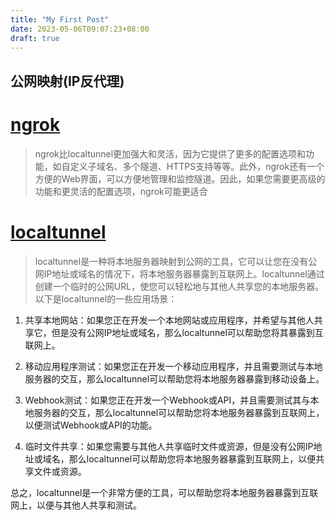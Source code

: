 ```yaml
---
title: "My First Post"
date: 2023-05-06T09:07:23+08:00
draft: true
---
```

## 公网映射(IP反代理)

# [ngrok](https://ngrok.com/)
> ngrok比localtunnel更加强大和灵活，因为它提供了更多的配置选项和功能，如自定义子域名、多个隧道、HTTPS支持等等。此外，ngrok还有一个方便的Web界面，可以方便地管理和监控隧道。因此，如果您需要更高级的功能和更灵活的配置选项，ngrok可能更适合

# [localtunnel](https://theboroer.github.io/localtunnel-www/)
> localtunnel是一种将本地服务器映射到公网的工具，它可以让您在没有公网IP地址或域名的情况下，将本地服务器暴露到互联网上。localtunnel通过创建一个临时的公网URL，使您可以轻松地与其他人共享您的本地服务器。以下是localtunnel的一些应用场景：

1. 共享本地网站：如果您正在开发一个本地网站或应用程序，并希望与其他人共享它，但是没有公网IP地址或域名，那么localtunnel可以帮助您将其暴露到互联网上。

2. 移动应用程序测试：如果您正在开发一个移动应用程序，并且需要测试与本地服务器的交互，那么localtunnel可以帮助您将本地服务器暴露到移动设备上。

3. Webhook测试：如果您正在开发一个Webhook或API，并且需要测试其与本地服务器的交互，那么localtunnel可以帮助您将本地服务器暴露到互联网上，以便测试Webhook或API的功能。

4. 临时文件共享：如果您需要与其他人共享临时文件或资源，但是没有公网IP地址或域名，那么localtunnel可以帮助您将本地服务器暴露到互联网上，以便共享文件或资源。

总之，localtunnel是一个非常方便的工具，可以帮助您将本地服务器暴露到互联网上，以便与其他人共享和测试。


